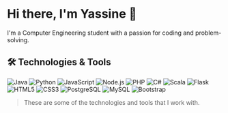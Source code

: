 # Hi there, I'm Yassine 👋 

 I'm a Computer Engineering student with a passion for coding and problem-solving.
 
## 🛠️ Technologies & Tools

![Java](https://img.shields.io/badge/-Java-red?style=flat-square&logo=Java)
![Python](https://img.shields.io/badge/-Python-yellow?style=flat-square&logo=Python)
![JavaScript](https://img.shields.io/badge/-JavaScript-blue?style=flat-square&logo=JavaScript)
![Node.js](https://img.shields.io/badge/-Node.js-black?style=flat-square&logo=Node.js)
![PHP](https://img.shields.io/badge/-PHP-777BB4?style=flat-square&logo=PHP&logoColor=white)
![C#](https://img.shields.io/badge/-C%23-239120?style=flat-square&logo=C-Sharp&logoColor=white)
![Scala](https://img.shields.io/badge/-Scala-DC322F?style=flat-square&logo=Scala&logoColor=white)
![Flask](https://img.shields.io/badge/-Flask-000000?style=flat-square&logo=Flask&logoColor=white)
![HTML5](https://img.shields.io/badge/-HTML5-E34F26?style=flat-square&logo=HTML5&logoColor=white)
![CSS3](https://img.shields.io/badge/-CSS3-1572B6?style=flat-square&logo=CSS3&logoColor=white)
![PostgreSQL](https://img.shields.io/badge/-PostgreSQL-336791?style=flat-square&logo=PostgreSQL&logoColor=white)
![MySQL](https://img.shields.io/badge/-MySQL-4479A1?style=flat-square&logo=MySQL&logoColor=white)
![Bootstrap](https://img.shields.io/badge/-Bootstrap-7952B3?style=flat-square&logo=Bootstrap&logoColor=white)

> These are some of the technologies and tools that I work with.












